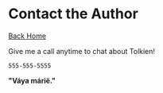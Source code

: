 # Contact the Author

[Back Home](/) 

Give me a call anytime to chat about Tolkien!

`555-555-5555`

**"Váya márië."**
